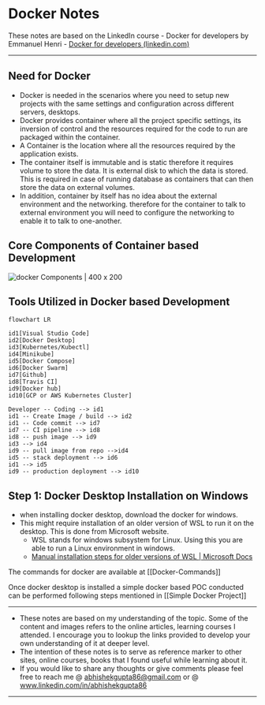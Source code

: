 # Docker Notes
These notes are based on the LinkedIn course -  Docker for developers by Emmanuel Henri - [Docker for developers (linkedin.com)](https://www.linkedin.com/learning/docker-for-developers-14493163/docker-for-developers?autoplay=true&resume=false)

---
## Need for Docker
- Docker is needed in the scenarios where you need to setup new projects with the same settings and configuration across different servers, desktops.
- Docker provides container where all the project specific settings, its inversion of control and the resources required for the code to run are packaged within the container.
- A Container is the location where all the resources required by the application exists. 
- The container itself is immutable and is static therefore it requires volume to store the data. It is external disk to which the data is stored. This is required in case of running database as containers that can then store the data on external volumes.
- In addition, container by itself has no idea about the external environment and the networking. therefore for the container to talk to external environment you will need to configure the networking to enable it to talk to one-another.

## Core Components of Container based Development
![docker Components | 400 x 200](docker1.png)


##  Tools Utilized in Docker based Development
```mermaid
flowchart LR

id1[Visual Studio Code]
id2[Docker Desktop]
id3[Kubernetes/Kubectl]
id4[Minikube]
id5[Docker Compose]
id6[Docker Swarm]
id7[Github]
id8[Travis CI]
id9[Docker hub]
id10[GCP or AWS Kubernetes Cluster]

Developer -- Coding --> id1
id1 -- Create Image / build --> id2
id1 -- Code commit --> id7
id7 -- CI pipeline --> id8
id8 -- push image --> id9
id3 --> id4
id9 -- pull image from repo -->id4
id5 -- stack deployment --> id6
id1 --> id5
id9 -- production deployment --> id10

```
## Step 1: Docker Desktop Installation on Windows
- when installing docker desktop, download the docker for windows.
- This might require installation of an older version of WSL to run it on the desktop. This is done from Microsoft website.
	- WSL stands for windows subsystem for Linux. Using this you are able to run a Linux environment in windows.
	- [Manual installation steps for older versions of WSL | Microsoft Docs](https://docs.microsoft.com/en-us/windows/wsl/install-manual#step-4---download-the-linux-kernel-update-package)

The commands for docker are available at [[Docker-Commands]]

Once docker desktop is installed a simple docker based POC conducted can be performed following steps mentioned in [[Simple Docker Project]]


---
- These notes are based on my understanding of the topic. Some of the content and images refers to the online articles, learning courses I attended. I encourage you to lookup the links provided to develop your own understanding of it at deeper level.
- The intention of these notes is to serve as reference marker to other sites, online courses, books that I found useful while learning about it.
- If you would like to share any thoughts or give comments please feel free to reach me @ abhishekgupta86@gmail.com or @ www.linkedin.com/in/abhishekgupta86
---



